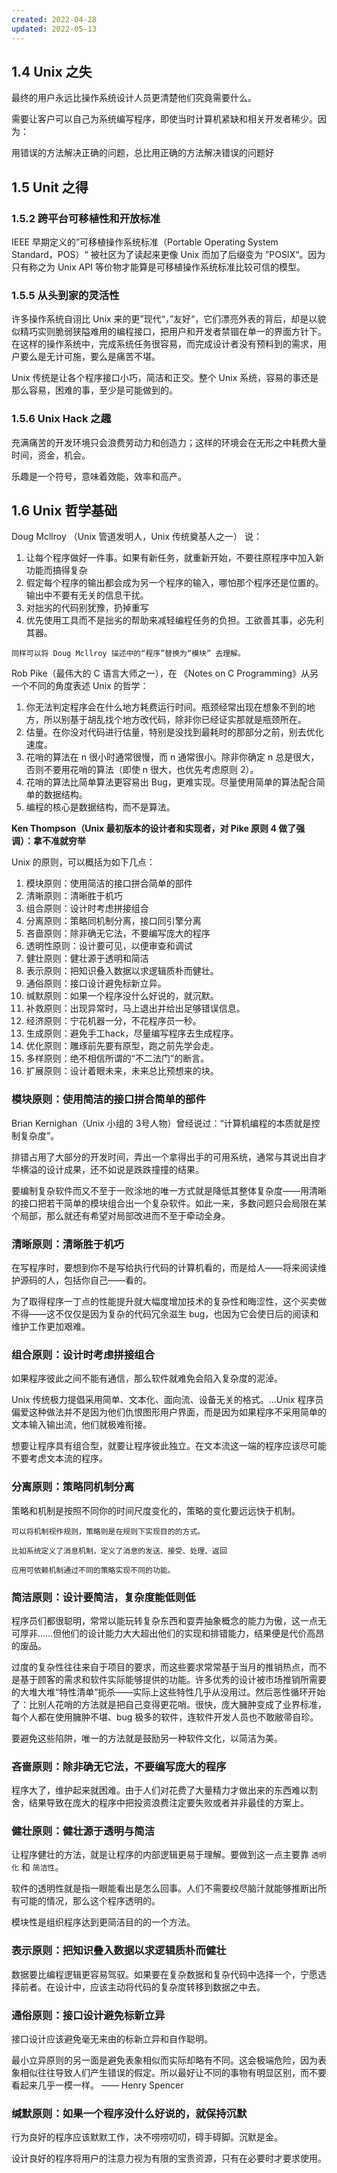 ```yaml
---
created: 2022-04-28
updated: 2022-05-13
---
```



## 1.4 Unix 之失

最终的用户永远比操作系统设计人员更清楚他们究竟需要什么。

需要让客户可以自己为系统编写程序，即使当时计算机紧缺和相关开发者稀少。因为：

用错误的方法解决正确的问题，总比用正确的方法解决错误的问题好

## 1.5  Unit 之得

### 1.5.2 跨平台可移植性和开放标准

IEEE  早期定义的”可移植操作系统标准（Portable Operating System Standard，POS）“ 被社区为了读起来更像 Unix 而加了后缀变为 ”POSIX“。因为只有称之为 Unix API 等价物才能算是可移植操作系统标准比较可信的模型。

### 1.5.5 从头到家的灵活性

许多操作系统自诩比 Unix 来的更”现代“，”友好“，它们漂亮外表的背后，却是以貌似精巧实则脆弱狭隘难用的编程接口，把用户和开发者禁锢在单一的界面方针下。在这样的操作系统中，完成系统任务很容易，而完成设计者没有预料到的需求，用户要么是无计可施，要么是痛苦不堪。

Unix  传统是让各个程序接口小巧，简洁和正交。整个 Unix 系统，容易的事还是那么容易，困难的事，至少是可能做到的。

### 1.5.6 Unix Hack 之趣

充满痛苦的开发环境只会浪费劳动力和创造力；这样的环境会在无形之中耗费大量时间，资金，机会。

乐趣是一个符号，意味着效能，效率和高产。

## 1.6 Unix 哲学基础

Doug Mcllroy （Unix 管道发明人，Unix 传统奠基人之一） 说：
1. 让每个程序做好一件事。如果有新任务，就重新开始，不要往原程序中加入新功能而搞得复杂
2. 假定每个程序的输出都会成为另一个程序的输入，哪怕那个程序还是位置的。输出中不要有无关的信息干扰。
3. 对拙劣的代码别犹豫，扔掉重写
4. 优先使用工具而不是拙劣的帮助来减轻编程任务的负担。工欲善其事，必先利其器。

```ad-note
同样可以将 Doug Mcllroy 描述中的“程序”替换为“模块” 去理解。
```

Rob Pike（最伟大的 C 语言大师之一），在 《Notes on C Programming》从另一个不同的角度表述 Unix 的哲学：
1. 你无法判定程序会在什么地方耗费运行时间。瓶颈经常出现在想象不到的地方，所以别基于胡乱找个地方改代码，除非你已经证实那就是瓶颈所在。
2. 估量。在你没对代码进行估量，特别是没找到最耗时的那部分之前，别去优化速度。
3. 花哨的算法在 n 很小时通常很慢，而 n 通常很小。除非你确定 n 总是很大，否则不要用花哨的算法（即使 n 很大，也优先考虑原则 2）。
4. 花哨的算法比简单算法更容易出 Bug，更难实现。尽量使用简单的算法配合简单的数据结构。
5. 编程的核心是数据结构，而不是算法。

**Ken Thompson（Unix 最初版本的设计者和实现者，对 Pike 原则 4 做了强调）：拿不准就穷举**

Unix 的原则，可以概括为如下几点：

1. 模块原则：使用简洁的接口拼合简单的部件
2. 清晰原则：清晰胜于机巧
3. 组合原则：设计时考虑拼接组合
4. 分离原则：策略同机制分离，接口同引擎分离
5. 吝啬原则：除非确无它法，不要编写庞大的程序
6. 透明性原则：设计要可见，以便审查和调试
7. 健壮原则：健壮源于透明和简洁
8. 表示原则：把知识叠入数据以求逻辑质朴而健壮。
9. 通俗原则：接口设计避免标新立异。
10. 缄默原则：如果一个程序没什么好说的，就沉默。
11. 补救原则：出现异常时，马上退出并给出足够错误信息。
12. 经济原则：宁花机器一分，不花程序员一秒。
13. 生成原则：避免手工hack，尽量编写程序去生成程序。
14. 优化原则：雕琢前先要有原型，跑之前先学会走。
15. 多样原则：绝不相信所谓的“不二法门”的断言。
16. 扩展原则：设计着眼未来，未来总比预想来的块。

### 模块原则：使用简洁的接口拼合简单的部件

Brian Kernighan（Unix 小组的 3号人物）曾经说过：“计算机编程的本质就是控制复杂度”。

排错占用了大部分的开发时间，弄出一个拿得出手的可用系统，通常与其说出自才华横溢的设计成果，还不如说是跌跌撞撞的结果。

要编制复杂软件而又不至于一败涂地的唯一方式就是降低其整体复杂度——用清晰的接口把若干简单的模块组合出一个复杂软件。如此一来，多数问题只会局限在某个局部，那么就还有希望对局部改进而不至于牵动全身。

### 清晰原则：清晰胜于机巧

在写程序时，要想到你不是写给执行代码的计算机看的，而是给人——将来阅读维护源码的人，包括你自己——看的。

为了取得程序一丁点的性能提升就大幅度增加技术的复杂性和晦涩性，这个买卖做不得——这不仅仅是因为复杂的代码冗余滋生 bug，也因为它会使日后的阅读和维护工作更加艰难。

### 组合原则：设计时考虑拼接组合

如果程序彼此之间不能有通信，那么软件就难免会陷入复杂度的泥淖。

Unix 传统极力提倡采用简单、文本化、面向流、设备无关的格式。…Unix 程序员偏爱这种做法并不是因为他们仇恨图形用户界面，而是因为如果程序不采用简单的文本输入输出流，他们就极难衔接。

想要让程序具有组合型，就要让程序彼此独立。在文本流这一端的程序应该尽可能不要考虑文本流的程序。


### 分离原则：策略同机制分离

策略和机制是按照不同你的时间尺度变化的，策略的变化要远远快于机制。

```ad-note
可以将机制视作规则，策略则是在规则下实现目的的方式。

比如系统定义了消息机制，定义了消息的发送、接受、处理、返回

应用可依赖机制通过不同的策略实现不同的功能。
```

### 简洁原则：设计要简洁，复杂度能低则低

程序员们都很聪明，常常以能玩转复杂东西和耍弄抽象概念的能力为傲，这一点无可厚非……但他们的设计能力大大超出他们的实现和排错能力，结果便是代价高昂的废品。

过度的复杂性往往来自于项目的要求，而这些要求常常基于当月的推销热点，而不是基于顾客的需求和软件实际能够提供的功能。许多优秀的设计被市场推销所需要的大堆大堆“特性清单”扼杀——实际上这些特性几乎从没用过。然后恶性循环开始了：比别人花哨的方法就是把自己变得更花哨。很快，庞大臃肿变成了业界标准，每个人都在使用臃肿不堪、bug 极多的软件，连软件开发人员也不敢敝帚自珍。

要避免这些陷阱，唯一的方法就是鼓励另一种软件文化，以简洁为美。

### 吝啬原则：除非确无它法，不要编写庞大的程序

程序大了，维护起来就困难。由于人们对花费了大量精力才做出来的东西难以割舍，结果导致在庞大的程序中把投资浪费注定要失败或者并非最佳的方案上。

### 健壮原则：健壮源于透明与简洁

让程序健壮的方法，就是让程序的内部逻辑更易于理解。要做到这一点主要靠 `透明化` 和 `简洁性`。

软件的透明性就是指一眼能看出是怎么回事。人们不需要绞尽脑汁就能够推断出所有可能的情况，那么这个程序透明的。

模块性是组织程序达到更简洁目的的一个方法。

### 表示原则：把知识叠入数据以求逻辑质朴而健壮

数据要比编程逻辑更容易驾驭。如果要在复杂数据和复杂代码中选择一个，宁愿选择前者。在设计中，应该主动将代码的复杂度转移到数据之中去。

### 通俗原则：接口设计避免标新立异

接口设计应该避免毫无来由的标新立异和自作聪明。

最小立异原则的另一面是避免表象相似而实际却略有不同。这会极端危险，因为表象相似往往导致人们产生错误的假定。所以最好让不同的事物有明显区别，而不要看起来几乎一模一样。 —— Henry Spencer

### 缄默原则：如果一个程序没什么好说的，就保持沉默

行为良好的程序应该默默工作，决不唠唠叨叨，碍手碍脚。沉默是金。

设计良好的程序将用户的注意力视为有限的宝贵资源，只有在必要时才要求使用。

